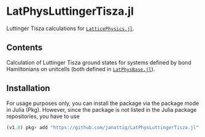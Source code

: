 # LatPhysLuttingerTisza.jl

Luttinger Tisza calculations for [`LatticePhysics.jl`](https://github.com/janattig/LatticePhysics.jl).



## Contents

Calculation of Luttinger Tisza ground states for systems defined by bond Hamiltonians on unitcells (both defined in [`LatPhysBase.jl`](https://github.com/janattig/LatPhysBase.jl)).




## Installation

For usage purposes only, you can install the package via the package mode in Julia (Pkg). However, since the package
is not listed in the Julia package repositories, you have to use
```julia
(v1.0) pkg> add "https://github.com/janattig/LatPhysLuttingerTisza.jl"
```

